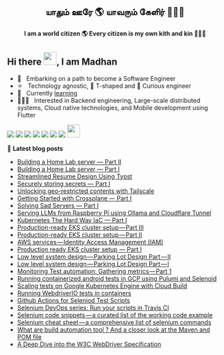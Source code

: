 <h2 align="center">யாதும் ஊரே 🌎 யாவரும் கேளிர் 🧑‍🤝‍🧑</h2>
<h4 align="center">I am a world citizen 🌎 Every citizen is my own kith and kin 🧑‍🤝‍🧑</h4>

## Hi there <img src="https://github.com/TheDudeThatCode/TheDudeThatCode/blob/master/Assets/Hi.gif" height="30px" width="30px">, I am Madhan

- 🙂  &nbsp; Embarking on a path to become a Software Engineer
- ⚛️  &nbsp; Technology agnostic, 🤸 T-shaped and 🧐 Curious engineer
- 🌱  &nbsp; Currently [learning](https://github.com/madhank93?tab=repositories&q=learn&type=&language=&sort=)
- 👨🏻‍💻  &nbsp; Interested in Backend engineering, Large-scale distributed systems, Cloud native technologies, and Mobile development using Flutter

<p>
  <a href = "https://linkedin.com/in/madhank93/" target="_blank" rel="noopener noreferrer"><img src="https://img.icons8.com/color/48/000000/linkedin.png"/></a>
  <a href = "https://github.com/madhank93" target="_blank" rel="noopener noreferrer"><img src="https://img.icons8.com/color/48/000000/github--v3.png"/></a>
  <a href = "https://medium.com/@madhankumaravelu93" target="_blank" rel="noopener noreferrer"><img src="https://img.icons8.com/color/48/000000/medium-monogram.png"/></a>
  <a href = "https://play.google.com/store/apps/developer?id=Madhan+Kumaravelu&hl=en" target="_blank" rel="noopener noreferrer"><img src="https://img.icons8.com/color/48/000000/google-play.png"/></a>
  <a href = "https://madhank93.github.io/" target="_blank" rel="noopener noreferrer"><img src="https://img.icons8.com/color/48/000000/internet--v1.png"/></a>
  <a href = "https://stackoverflow.com/users/5514320/madhan" target="_blank" rel="noopener noreferrer"><img src="https://img.icons8.com/color/48/000000/stackoverflow.png"/></a>
  <a href = "https://www.credly.com/users/madhank93" target="_blank" rel="noopener noreferrer"><img src="https://img.icons8.com/color/48/000000/credly.png"/></a>
  <a href = "https://www.codewars.com/users/madhank93" target="_blank" rel="noopener noreferrer"><img src="https://www.codewars.com/users/madhank93/badges/micro" height="30px"/></a>
</p>

📕 **Latest blog posts**
- [Building a Home Lab server — Part II](https://medium.com/@madhankumaravelu93/building-a-home-lab-server-part-ii-45c7273332a8)
- [Building a Home Lab server — Part I](https://medium.com/@madhankumaravelu93/building-a-home-lab-server-part-i-2660683a8d96)
- [Streamlined Resume Design Using Typst](https://medium.com/@madhankumaravelu93/streamlined-resume-design-using-typst-b6cd603c97b3)
- [Securely storing secrets — Part I](https://medium.com/@madhankumaravelu93/securely-storing-secrets-part-i-f1b5f3b56d49)
- [Unlocking geo-restricted contents with Tailscale](https://medium.com/@madhankumaravelu93/unlocking-geo-restricted-contents-with-tailscale-1185def384fc)
- [Getting Started with Crossplane — Part I](https://medium.com/@madhankumaravelu93/getting-started-with-crossplane-part-i-3d549b2937fb)
- [Solving Sad Servers — Part I](https://medium.com/@madhankumaravelu93/solving-sad-servers-part-i-440bb3151de7)
- [Serving LLMs from Raspberry Pi using Ollama and Cloudflare Tunnel](https://medium.com/@madhankumaravelu93/serving-llms-from-raspberry-pi-using-ollama-and-cloudflare-tunnel-a688930583cc)
- [Kubernetes The Hard Way IaC — Part I](https://medium.com/@madhankumaravelu93/kubernetes-the-hard-way-iac-part-i-82127c82462c)
- [Production-ready EKS cluster setup — Part III](https://medium.com/@madhankumaravelu93/production-ready-eks-cluster-setup-part-iii-c629648f9cd0?source=rss-746ce7a5b455------2)
- [Production-ready EKS cluster setup — Part II](https://medium.com/@madhankumaravelu93/production-ready-eks-cluster-setup-part-ii-f702542cde7c?source=rss-746ce7a5b455------2)
- [AWS services — Identity Access Management &lpar;IAM&rpar;](https://medium.com/@madhankumaravelu93/aws-services-identity-access-management-iam-bcdf23bd0035?source=rss-746ce7a5b455------2)
- [Production ready EKS cluster setup — Part I](https://medium.com/@madhankumaravelu93/production-ready-eks-cluster-setup-part-i-49a4eba171cc?source=rss-746ce7a5b455------2)
- [Low level system design — Parking Lot Design Part — II](https://medium.com/@madhankumaravelu93/low-level-system-design-parking-lot-design-part-ii-ab5f4efab90?source=rss-746ce7a5b455------2)
- [Low level system design — Parking Lot Design Part — I](https://medium.com/@madhankumaravelu93/low-level-system-design-parking-lot-design-part-i-7567d510da1d?source=rss-746ce7a5b455------2)
- [Monitoring Test automation: Gathering metrics — Part 1](https://medium.com/@madhankumaravelu93/monitoring-test-automation-gathering-metrics-part-1-3946d8050627?source=rss-746ce7a5b455------2)
- [Running containerized android tests in GCP using Pulumi and Selenoid](https://medium.com/@madhankumaravelu93/running-containerized-android-tests-in-gcp-using-pulumi-and-selenoid-faf4c398cd6c?source=rss-746ce7a5b455------2)
- [Scaling tests on Google Kubernetes Engine with Cloud Build](https://medium.com/testvagrant/scaling-tests-on-google-kubernetes-engine-with-cloud-build-624d955f6698?source=rss-746ce7a5b455------2)
- [Running WebdriverIO tests in containers](https://medium.com/testvagrant/running-webdriverio-tests-in-containers-871e0238e31f?source=rss-746ce7a5b455------2)
- [Github Actions for Seleniod Test Scripts](https://medium.com/testvagrant/github-actions-for-seleniod-test-scripts-df469062a08c?source=rss-d5262110f51------2)
- [Selenium DevOps series: Run your scripts in Travis CI](https://medium.com/@madhankumaravelu93/selenium-devops-series-run-your-scripts-in-travis-ci-b3505aaad367)
- [Selenium code snippets — a curated list of the working code example](https://medium.com/@madhankumaravelu93/selenium-code-snippets-a-curated-list-of-the-working-code-example-f7fbc692c2b6)
- [Selenium cheat sheet — a comprehensive list of selenium commands](https://medium.com/@madhankumaravelu93/selenium-cheat-sheet-a-comprehensive-list-of-selenium-commands-fa4c5c9d11ab)
- [What are build automation tool ? And a closer look at the Maven and POM file](https://medium.com/@madhankumaravelu93/what-are-build-automation-tool-and-a-closer-look-at-the-maven-and-pom-file-7b209a8a6c61)
- [A Deep Dive into the W3C WebDriver Specification](https://medium.com/@madhankumaravelu93/a-deep-dive-into-the-w3c-webdriver-specification-fcf0906048f9)
